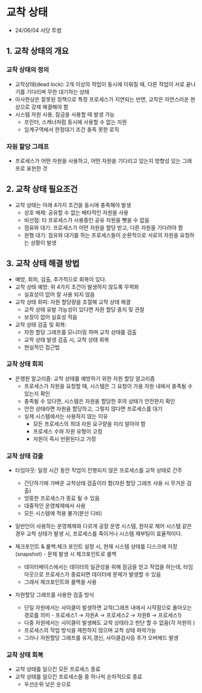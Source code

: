# 교착 상태

- 24/06/04 사당 투썸

## 1. 교착 상태의 개요

### 교착 상태의 정의

- 교착상태(dead lock): 2개 이상의 작업이 동시에 이뤄질 때, 다른 작업이 서로 끝나기를 기다리며 무한 대기하는 상태
- 아사현상은 잘못된 정책으로 특정 프로세스가 지연되는 반면, 교착은 자연스러운 현상으로 강제 해결해야 함
- 시스템 자원 사용, 잠금을 사용할 때 발생 가능
  - 프린터, 스캐너처럼 동시에 사용할 수 없는 자원
  - 임계구역에서 한정대기 조건 충족 못한 로직

### 자원 할당 그래프

- 프로세스가 어떤 자원을 사용하고, 어떤 자원을 기다리고 있는지 방향성 있는 그래프로 표현한 것

## 2. 교착 상태 필요조건

- 교착 상태는 아래 4가지 조건을 동시에 충족해야 발생
  - 상호 배제: 공유할 수 없는 배타적인 자원을 사용
  - 비선점: 타 프로세스가 사용중인 공유 자원을 뺏을 수 없음
  - 점유와 대기: 프로세스가 어떤 자원을 할당 받고, 다른 자원을 기다려야 함
  - 원형 대기: 점유와 대기를 하는 프로세스들이 순환적으로 서로의 자원을 요청하는 상황이 발생

## 3. 교착 상태 해결 방법

- 예방, 회피, 검출, 추가적으로 회복이 있다.
- 교착 상태 예방: 위 4가지 조건이 발생하지 않도록 무력화
  - 실효성이 없어 잘 사용 되지 않음
- 교착 상태 회피: 자원 할당량을 조절해 교착 상태 해결
  - 교착 상태 유발 가능성이 있다면 자원 할당 중지 및 관찰
  - 보장이 없어 실효성 적음
- 교착 상태 검출 및 회복:
  - 자원 할당 그래프를 모니터링 하며 교착 상태를 검출
  - 교착 상태 발생 검출 시, 교착 상태 회복
  - 현실적인 접근법

### 교착 상태 회피

- 은행원 알고리즘: 교착 상태를 예방하기 위한 자원 할당 알고리즘
  - 프로세스가 자원을 요청할 때, 시스템은 그 요청이 가용 자원 내에서 충족될 수 있는지 확인
  - 충족될 수 있다면, 시스템은 자원을 할당한 후의 상태가 안전한지 확인
  - 안전 상태라면 자원을 할당하고, 그렇지 않다면 프로세스를 대기
  - 실제 시스템에서는 사용하지 않는 이유
    - 모든 프로세스의 최대 자원 요구량을 미리 알아야 함
    - 프로세스 수와 자원 유형이 고정
    - 자원이 즉시 반환된다고 가정

### 교착 상태 검출

- 타임아웃: 일정 시간 동안 작업이 진행되지 않은 프로세스를 교착 상태로 간주

  - 간단하기에 가벼운 교착상태 검출이라 함(자원 할당 그래프 사용 시 무거운 검출)
  - 엉뚱한 프로세스가 종료 될 수 있음
  - 대중적인 운영체제에서 사용
  - 모든 시스템에 적용 불가(분산 디비)

- 일반인이 사용하는 운영체제와 다르게 공장 운영 시스템, 원자로 제어 시스템 같은 경우 교착 상태가 발생 시, 프로세스를 죽이거나 시스템 재부팅이 효율적이다.

- 체크포인트 & 롤백:체크 포인트 설정 시, 현재 시스템 상태를 디스크에 저장(snapshot) - 문제 발생 시 체크포인트로 롤백

  - 데이터베이스에서는 데이터의 일관성을 위해 잠금을 얻고 작업을 하는데, 타임아웃으로 프로세스가 종료되면 데이터에 문제가 발생할 수 있음
  - 그래서 체크포인트와 롤백을 사용

- 자원할당 그래프를 사용한 검출 방식
  - 단일 자원에서는 사이클이 발생하면 교착(그래프 내에서 시작점으로 돌아오는 경로를 의미 - 프로세스1 → 자원A → 프로세스2 → 자원B → 프로세스1)
  - 다중 자원에서는 사이클이 발생해도 교착 상태라고 판단 할 수 없음(각 자원의 )
  - 프로세스의 작업 방식을 제한하지 않으며 교착 상태 파악가능
  - 그러나 자원할당 그래프를 유지,갱신, 사이클검사등 추가 오버헤드 발생

### 교착 상태 회복

- 교착 상태를 일으킨 모든 프로세스 종료
- 교착 상태를 일으킨 프로세스들 중 하나씩 순차적으로 종료
  - 우선순위 낮은 순으로
